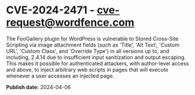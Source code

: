 # CVE-2024-2471 - cve-request@wordfence.com

The FooGallery plugin for WordPress is vulnerable to Stored Cross-Site Scripting via image attachment fields (such as 'Title', 'Alt Text', 'Custom URL', 'Custom Class', and 'Override Type') in all versions up to, and including, 2.4.14 due to insufficient input sanitization and output escaping. This makes it possible for authenticated attackers, with author-level access and above, to inject arbitrary web scripts in pages that will execute whenever a user accesses an injected page.

**Publish date:** 2024-04-06
